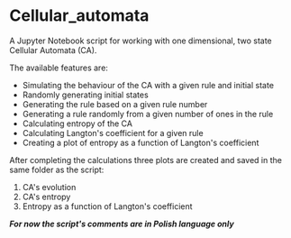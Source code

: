 # Cellular_automata
A Jupyter Notebook script for working with one dimensional, two state Cellular Automata (CA).

The available features are:
- Simulating the behaviour of the CA with a given rule and initial state
- Randomly generating initial states
- Generating the rule based on a given rule number
- Generating a rule randomly from a given number of ones in the rule
- Calculating entropy of the CA 
- Calculating Langton's coefficient for a given rule
- Creating a plot of entropy as a function of Langton's coefficient 

After completing the calculations three plots are created and saved in the same folder as the script:
1. CA's evolution
2. CA's entropy 
3. Entropy as a function of Langton's coefficient

***For now the script's comments are in Polish language only***
